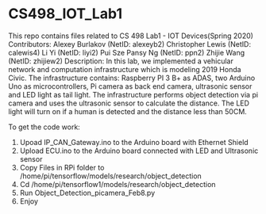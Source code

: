 # CS498_IOT_Lab1
This repo contains files related to CS 498 Lab1 - IOT Devices(Spring 2020)
Contributors:
Alexey Burlakov (NetID: alexeyb2)
Christopher Lewis (NetID: calewis4)
Li Yi (NetID: liyi2)
Pui Sze Pansy Ng (NetID: ppn2)
Zhijie Wang (NetID: zhijiew2)
Description:
In this lab, we implemented a vehicular network and computation infrastructure which is modeling 2019 Honda Civic. 
The infrastructure contains: 
Raspberry PI 3 B+ as ADAS, 
two Arduino Uno as microcontrollers, 
Pi camera as back end camera, 
ultrasonic sensor and LED light as tail light. 
The infrastructure performs object detection via pi camera and uses the ultrasonic sensor to calculate the distance. 
The LED light will turn on if a human is detected and the distance less than 50CM.

To get the code work:
1. Upoad IP_CAN_Gateway.ino to the Arduino board with Ethernet Shield
2. Upload ECU.ino to the Arduino board connected with LED and Ultrasonic sensor
3. Copy Files in RPi folder to /home/pi/tensorflow/models/research/object_detection
4. Cd /home/pi/tensorflow1/models/research/object_detection
5. Run Object_Detection_picamera_Feb8.py
6. Enjoy
